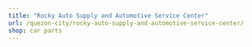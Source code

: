 ```yaml
---
title: "Rocky Auto Supply and Automotive Service Center"
url: /quezon-city/rocky-auto-supply-and-automotive-service-center/
shop: car parts
---
```

